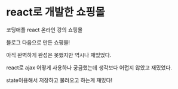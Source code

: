 # react로 개발한 쇼핑몰 

코딩애플 react 온라인 강의 쇼핑몰 

블로그 다음으로 만든 쇼핑몰!

아직 완벽하게 완성은 못했지만 역시나 재밌었다.

react로 ajax 어떻게 사용하나 궁금했는데 생각보다 어렵지 않았고 재밌었다.

state이용해서 저장하고 불러오고 하는게 재밌다!
